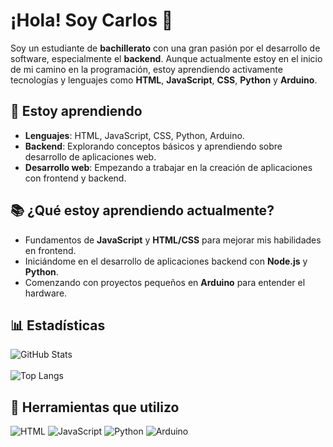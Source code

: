 # ¡Hola! Soy Carlos 👋

Soy un estudiante de **bachillerato** con una gran pasión por el desarrollo de software, especialmente el **backend**. Aunque actualmente estoy en el inicio de mi camino en la programación, estoy aprendiendo activamente tecnologías y lenguajes como **HTML**, **JavaScript**, **CSS**, **Python** y **Arduino**.

## 🌱 Estoy aprendiendo

- **Lenguajes**: HTML, JavaScript, CSS, Python, Arduino.
- **Backend**: Explorando conceptos básicos y aprendiendo sobre desarrollo de aplicaciones web.
- **Desarrollo web**: Empezando a trabajar en la creación de aplicaciones con frontend y backend.

## 📚 ¿Qué estoy aprendiendo actualmente?

- Fundamentos de **JavaScript** y **HTML/CSS** para mejorar mis habilidades en frontend.
- Iniciándome en el desarrollo de aplicaciones backend con **Node.js** y **Python**.
- Comenzando con proyectos pequeños en **Arduino** para entender el hardware.

## 📊 Estadísticas

![GitHub Stats](https://github-readme-stats.vercel.app/api?username=soy-charly&show_icons=true&hide_title=true&count_private=true&hide=prs&theme=radical)
<br><br>
![Top Langs](https://github-readme-stats.vercel.app/api/top-langs/?username=soy-charly&layout=compact&theme=radical)

## 🔧 Herramientas que utilizo

![HTML](https://img.shields.io/badge/-HTML5-E34F26?style=for-the-badge&logo=html5&logoColor=fff)
![JavaScript](https://img.shields.io/badge/-JavaScript-F7DF1E?style=for-the-badge&logo=javascript&logoColor=000)
![Python](https://img.shields.io/badge/-Python-3776AB?style=for-the-badge&logo=python&logoColor=fff)
![Arduino](https://img.shields.io/badge/-Arduino-00979D?style=for-the-badge&logo=arduino&logoColor=fff)

